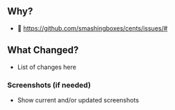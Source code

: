 ## Why?

- :notebook: https://github.com/smashingboxes/cents/issues/#

## What Changed?

- List of changes here

### Screenshots (if needed)

- Show current and/or updated screenshots
